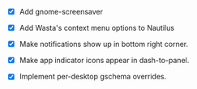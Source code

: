 - [x] Add gnome-screensaver
- [x] Add Wasta's context menu options to Nautilus
- [x] Make notifications show up in bottom right corner.
- [x] Make app indicator icons appear in dash-to-panel.
- [x] Implement per-desktop gschema overrides.


